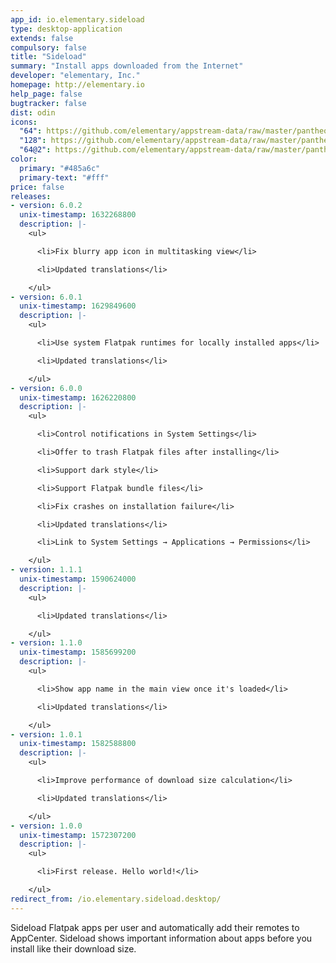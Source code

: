 ```yaml
---
app_id: io.elementary.sideload
type: desktop-application
extends: false
compulsory: false
title: "Sideload"
summary: "Install apps downloaded from the Internet"
developer: "elementary, Inc."
homepage: http://elementary.io
help_page: false
bugtracker: false
dist: odin
icons:
  "64": https://github.com/elementary/appstream-data/raw/master/pantheon-data/main/icons/64x64/io.elementary.sideload_io.elementary.sideload.png
  "128": https://github.com/elementary/appstream-data/raw/master/pantheon-data/main/icons/128x128/io.elementary.sideload_io.elementary.sideload.png
  "64@2": https://github.com/elementary/appstream-data/raw/master/pantheon-data/main/icons/64x64@2/io.elementary.sideload_io.elementary.sideload.png
color:
  primary: "#485a6c"
  primary-text: "#fff"
price: false
releases:
- version: 6.0.2
  unix-timestamp: 1632268800
  description: |-
    <ul>

      <li>Fix blurry app icon in multitasking view</li>

      <li>Updated translations</li>

    </ul>
- version: 6.0.1
  unix-timestamp: 1629849600
  description: |-
    <ul>

      <li>Use system Flatpak runtimes for locally installed apps</li>

      <li>Updated translations</li>

    </ul>
- version: 6.0.0
  unix-timestamp: 1626220800
  description: |-
    <ul>

      <li>Control notifications in System Settings</li>

      <li>Offer to trash Flatpak files after installing</li>

      <li>Support dark style</li>

      <li>Support Flatpak bundle files</li>

      <li>Fix crashes on installation failure</li>

      <li>Updated translations</li>

      <li>Link to System Settings → Applications → Permissions</li>

    </ul>
- version: 1.1.1
  unix-timestamp: 1590624000
  description: |-
    <ul>

      <li>Updated translations</li>

    </ul>
- version: 1.1.0
  unix-timestamp: 1585699200
  description: |-
    <ul>

      <li>Show app name in the main view once it's loaded</li>

      <li>Updated translations</li>

    </ul>
- version: 1.0.1
  unix-timestamp: 1582588800
  description: |-
    <ul>

      <li>Improve performance of download size calculation</li>

      <li>Updated translations</li>

    </ul>
- version: 1.0.0
  unix-timestamp: 1572307200
  description: |-
    <ul>

      <li>First release. Hello world!</li>

    </ul>
redirect_from: /io.elementary.sideload.desktop/
---
```


<p>Sideload Flatpak apps per user and automatically add their remotes to AppCenter. Sideload shows important information about apps before you install like their download size.</p>